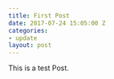 ```yaml
---
title: First Post
date: 2017-07-24 15:05:00 Z
categories:
- update
layout: post
---
```


This is a test Post.
